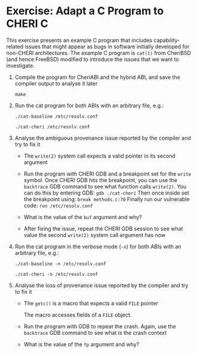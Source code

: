 # Exercise: Adapt a C Program to CHERI C

This exercise presents an example C program that includes capability-related
issues that might appear as bugs in software initially developed for non-CHERI
architectures. The example C program is `cat(1)` from CheriBSD (and hence
FreeBSD) modified to introduce the issues that we want to investigate.

1. Compile the program for CheriABI and the hybrid ABI, and save the compiler
   output to analyse it later

   ```
   make
   ```

3. Run the cat program for both ABIs with an arbitrary file, e.g.:

   ```
   ./cat-baseline /etc/resolv.conf
   ```

   ```
   ./cat-cheri /etc/resolv.conf
   ```

4. Analyse the ambiguous provenance issue reported by the compiler and
   try to fix it

   * The `write(2)` system call expects a valid pointer in its second argument

   * Run the program with CHERI GDB and a breakpoint set for the `write` symbol.
     Once CHERI GDB hits the breakpoint, you can use the `backtrace` GDB
     command to see what function calls `write(2)`.
     You can do this by entering GDB: `gdb ./cat-cheri`
     Then once inside set the breakpoint using: `break methods.c:70`
     Finally run our vulnerable code: `run /etc/resolv.conf`

   * What is the value of the `buf` argument and why?

   * After fixing the issue, repeat the CHERI GDB session to see what value
     the second `write(2)` system call argument has now

5. Run the cat program in the verbose mode (`-n`) for both ABIs with
   an arbitrary file, e.g.:

   ```
   ./cat-baseline -n /etc/resolv.conf
   ```

   ```
   ./cat-cheri -n /etc/resolv.conf
   ```

6. Analyse the loss of provenance issue reported by the compiler and try to fix
   it

   * The `getc()` is a macro that expects a valid `FILE` pointer

     The macro accesses fields of a `FILE` object.

   * Run the program with GDB to repeat the crash. Again, use the `backtrace`
     GDB command to see what is the crash context

   * What is the value of the `fp` argument and why?
